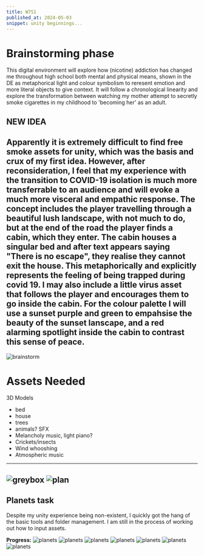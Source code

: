 ```yaml
---
title: W7S1
published_at: 2024-05-03
snippet: unity beginnings...
---
```

# Brainstorming phase

This digital environment will explore how (nicotine) addiction has changed me throughout high school both mental and physical means, shown in the DE as metaphorical light and colour symbolism to reresent emotion and more literal objects to give context. It will follow a chronological linearity and explore the transformation between watching my mother attempt to secretly smoke cigarettes in my childhood to 'becoming her' as an adult.

## NEW IDEA ##
Apparently it is extremely difficult to find free smoke assets for unity, which was the basis and crux of my first idea. However, after reconsideration, I feel that my experience with the transition to COVID-19 isolation is much more transferrable to an audience and will evoke a much more visceral and empathic response. The concept includes the player travelling through a beautiful lush landscape, with not much to do, but at the end of the road the player finds a cabin, which they enter. The cabin houses a singular bed and after text appears saying "There is no escape", they realise they cannot exit the house. This metaphorically and explicitly represents the feeling of being trapped during covid 19. I may also include a little virus asset that follows the player and encourages them to go inside the cabin. For the colour palette I will use a sunset purple and green to empahsise the beauty of the sunset lanscape, and a red alarming spotlight inside the cabin to contrast this sense of peace.
---
![brainstorm](/w7/brainstorm.png)

# Assets Needed

3D Models
- bed
- house
- trees
- animals?
SFX
- Melancholy music, light piano?
- Crickets/insects
- Wind whooshing
- Atmospheric music
---
![greybox](/w7/greybox.png)
![plan](/w7/plan.jpeg)
---
## Planets task
Despite my unity experience being non-existent, I quickly got the hang of the basic tools and folder management. I am still in the process of working out how to input assets. 

**Progress:**
![planets](/w7/plan1.png)
![planets](/w7/plan2.png)
![planets](/w7/plan3.png)
![planets](/w7/plan4.png)
![planets](/w7/plan5.png)
![planets](/w7/plan6.png)
![planets](/w7/plan7.png)